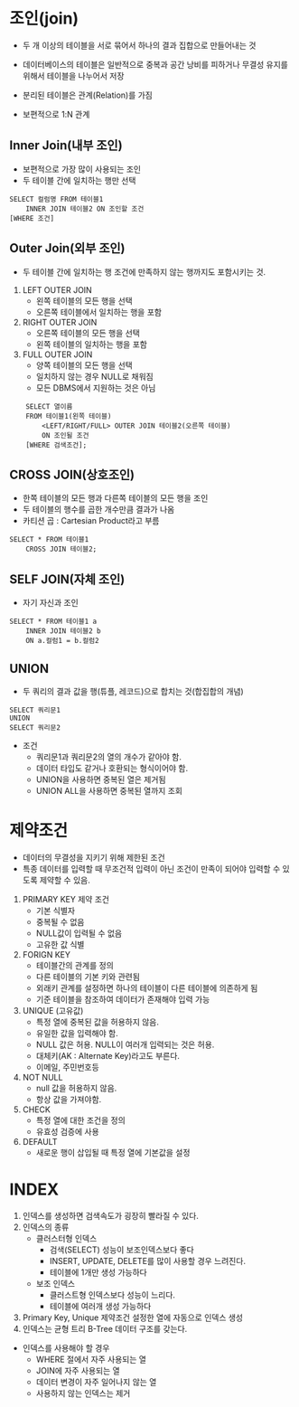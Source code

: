 # 조인(join)
- 두 개 이상의 테이블을 서로 묶어서 하나의 결과 집합으로 만들어내는 것

- 데이터베이스의 테이블은 일반적으로 중복과 공간 낭비를 피하거나 무결성 유지를 위해서 테이블을 나누어서 저장
- 분리된 테이블은 관계(Relation)를 가짐
- 보편적으로 1:N 관계

## Inner Join(내부 조인)
- 보편적으로 가장 많이 사용되는 조인
- 두 테이블 간에 일치하는 행만 선택
```
SELECT 컬럼명 FROM 테이블1
    INNER JOIN 테이블2 ON 조인할 조건
[WHERE 조건]
```

## Outer Join(외부 조인)
- 두 테이블 간에 일치하는 행 조건에 만족하지 않는 행까지도 포함시키는 것.

1. LEFT OUTER JOIN
    - 왼쪽 테이블의 모든 행을 선택
    - 오른쪽 테이블에서 일치하는 행을 포함
2. RIGHT OUTER JOIN
    - 오른쪽 테이블의 모든 행을 선택
    - 왼쪽 테이블의 일치하는 행을 포함
3. FULL OUTER JOIN
    - 양쪽 테이블의 모든 행을 선택
    - 일치하지 않는 경우 NULL로 채워짐
    - 모든 DBMS에서 지원하는 것은 아님
```
    SELECT 열이름
    FROM 테이블1(왼쪽 테이블)
        <LEFT/RIGHT/FULL> OUTER JOIN 테이블2(오른쪽 테이블)
        ON 조인될 조건
    [WHERE 검색조건];
```

## CROSS JOIN(상호조인)
- 한쪽 테이블의 모든 행과 다른쪽 테이블의 모든 행을 조인
- 두 테이블의 행수를 곱한 개수만큼 결과가 나옴
- 카티션 곱 : Cartesian Product라고 부름
```
SELECT * FROM 테이블1
    CROSS JOIN 테이블2;
```

## SELF JOIN(자체 조인)
- 자기 자신과 조인
```
SELECT * FROM 테이블1 a
    INNER JOIN 테이블2 b
    ON a.컬럼1 = b.컬럼2
```

## UNION
- 두 쿼리의 결과 값을 행(튜플, 레코드)으로 합치는 것(합집합의 개념)
```
SELECT 쿼리문1
UNION
SELECT 쿼리문2
```
- 조건
    - 쿼리문1과 쿼리문2의 열의 개수가 같아야 함.
    - 데이터 타입도 같거나 호환되는 형식이어야 함.
    - UNION을 사용하면 중복된 열은 제거됨
    - UNION ALL을 사용하면 중복된 열까지 조회

# 제약조건
- 데이터의 무결성을 지키기 위해 제한된 조건
- 특종 데이터를 입력할 때 무조건적 입력이 아닌 조건이 만족이 되어야 입력할 수 있도록 제약할 수 있음.

1. PRIMARY KEY 제약 조건
    - 기본 식별자
    - 중복될 수 없음
    - NULL값이 입력될 수 없음
    - 고유한 값 식별
2. FORIGN KEY
    - 테이블간의 관계를 정의
    - 다른 테이블의 기본 키와 관련됨
    - 외래키 관계를 설정하면 하나의 테이블이 다른 테이블에 의존하게 됨
    - 기준 테이블을 참조하여 데이터가 존재해야 입력 가능
3. UNIQUE (고유값)
    - 특정 열에 중복된 값을 허용하지 않음.
    - 유일한 값을 입력해야 함.
    - NULL 값은 허용. NULL이 여러개 입력되는 것은 허용.
    - 대체키(AK : Alternate Key)라고도 부른다.
    - 이메일, 주민번호등
4. NOT NULL
    - null 값을 허용하지 않음.
    - 항상 값을 가져야함.
5. CHECK
    - 특정 열에 대한 조건을 정의
    - 유효성 검증에 사용
6. DEFAULT
    - 새로운 행이 삽입될 때 특정 열에 기본값을 설정

# INDEX

1. 인덱스를 생성하면 검색속도가 굉장히 빨라질 수 있다.
2. 인덱스의 종류
    - 클러스터형 인덱스
        - 검색(SELECT) 성능이 보조인덱스보다 좋다
        - INSERT, UPDATE, DELETE를 많이 사용할 경우 느려진다.
        - 테이블에 1개만 생성 가능하다
    - 보조 인덱스
        - 클러스트형 인덱스보다 성능이 느리다.
        - 테이블에 여러개 생성 가능하다
3. Primary Key, Unique 제약조건 설정한 열에 자동으로 인덱스 생성
4. 인덱스는 균형 트리 B-Tree 데이터 구조를 갖는다.

- 인덱스를 사용해야 할 경우
    - WHERE 절에서 자주 사용되는 열
    - JOIN에 자주 사용되는 열
    - 데이터 변경이 자주 일어나지 않는 열
    - 사용하지 않는 인덱스는 제거